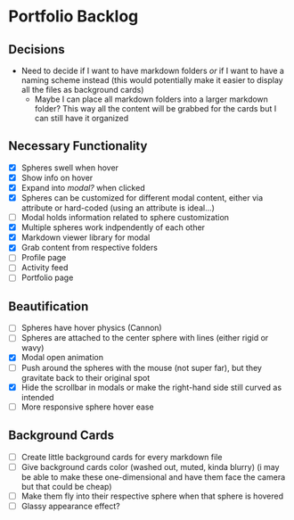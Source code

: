 # Portfolio Backlog

## Decisions
- Need to decide if I want to have markdown folders _or_ if I want to have a naming scheme instead (this would potentially make it easier to display all the files as background cards)
    - Maybe I can place all markdown folders into a larger markdown folder? This way all the content will be grabbed for the cards but I can still have it organized

## Necessary Functionality
- [x] Spheres swell when hover
- [x] Show info on hover
- [x] Expand into _modal?_ when clicked
- [x] Spheres can be customized for different modal content, either via attribute or hard-coded (using an attribute is ideal...)
- [ ] Modal holds information related to sphere customization
- [x] Multiple spheres work indpendently of each other
- [x] Markdown viewer library for modal
- [x] Grab content from respective folders
- [ ] Profile page
- [ ] Activity feed
- [ ] Portfolio page

## Beautification
- [ ] Spheres have hover physics (Cannon)
- [ ] Spheres are attached to the center sphere with lines (either rigid or wavy)
- [x] Modal open animation
- [ ] Push around the spheres with the mouse (not super far), but they gravitate back to their original spot
- [X] Hide the scrollbar in modals or make the right-hand side still curved as intended
- [ ] More responsive sphere hover ease

## Background Cards
- [ ] Create little background cards for every markdown file
- [ ] Give background cards color (washed out, muted, kinda blurry) (i may be able to make these one-dimensional and have them face the camera but that could be cheap)
- [ ] Make them fly into their respective sphere when that sphere is hovered
- [ ] Glassy appearance effect?
